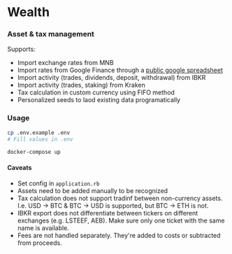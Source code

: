 # Wealth

### Asset & tax management

Supports:
- Import exchange rates from MNB
- Import rates from Google Finance through a [public google spreadsheet](https://docs.google.com/spreadsheets/d/1sengA50qeOqxxVPKAOQmGLRyTjkzSJMI8bBMtJzwQEc)
- Import activity (trades, dividends, deposit, withdrawal) from IBKR
- Import activity (trades, staking) from Kraken
- Tax calculation in custom currency using FIFO method
- Personalized seeds to laod existing data programatically

### Usage

```sh
cp .env.example .env
# Fill values in .env

docker-compose up
```

#### Caveats

- Set config in `application.rb`
- Assets need to be added manually to be recognized
- Tax calculation does not support tradinf between non-currency assets. I.e. USD -> BTC & BTC -> USD is supported, but BTC -> ETH is not.
- IBKR export does not differentiate between tickers on different exchanges (e.g. LSTEEF, AEB). Make sure only one ticket with the same name is available.
- Fees are not handled separately. They're added to costs or subtracted from proceeds.
